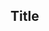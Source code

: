 ## Title
<!-- 

<hintLow>
Here are several triangles:

[[isosceles]]((qr,'Math/Geometry_1/Isosceles/base/Main',#00756F)) 

[Explanation](/Lessons/Math/Geometry_1/SideAngleRelationship/explanation/base?page=23)

![](examples.png)
</hintLow>

 -->